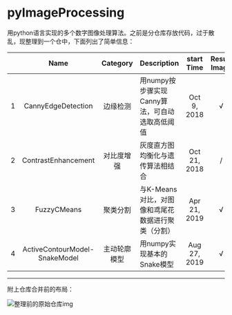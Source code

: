 # pyImageProcessing
用python语言实现的多个数字图像处理算法。之前是分仓库存放代码，过于散乱，现整理到一个仓中，下面列出了简单信息：

|      |             Name              |   Category   | Description                                       |  start Time  | Result Image |
| :--: | :---------------------------: | :----------: | ------------------------------------------------- | :----------: | :----------: |
|  1   |      CannyEdgeDetection       |   边缘检测   | 用numpy按步骤实现Canny算法，可自动选取高低阈值    | Oct 9, 2018  |      √       |
|  2   |      ContrastEnhancement      |  对比度增强  | 灰度直方图均衡化与遗传算法相结合                  | Oct 21, 2018 |      /       |
|  3   |          FuzzyCMeans          |   聚类分割   | 与K-Means对比，对图像和鸢尾花数据进行聚类（分割） | Apr 21, 2019 |      √       |
|  4   | ActiveContourModel-SnakeModel | 主动轮廓模型 | 用numpy实现基本的Snake模型                        | Aug 27, 2019 |      √       |

------

附上仓库合并前的布局：

![整理前的原始仓库img](https://wx4.sinaimg.cn/large/afdac72dly1g6mo4gul45j20ns097dg5.jpg)